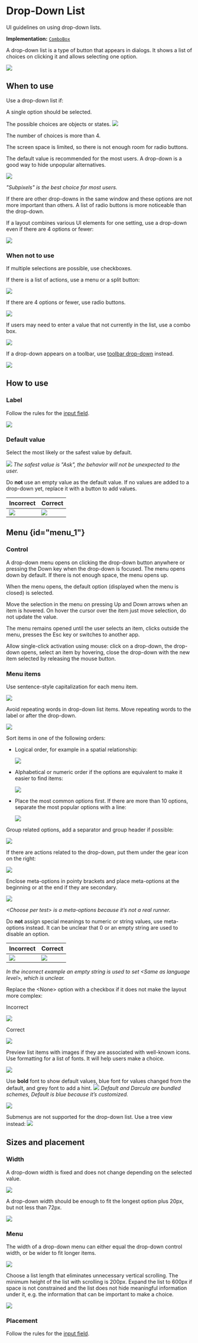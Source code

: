 <!-- Copyright 2000-2024 JetBrains s.r.o. and contributors. Use of this source code is governed by the Apache 2.0 license. -->

# Drop-Down List

<link-summary>UI guidelines on using drop-down lists.</link-summary>

<tldr>

**Implementation:** [`ComboBox`](%gh-ic%/platform/platform-api/src/com/intellij/openapi/ui/ComboBox.java)

</tldr>

A drop-down list is a type of button that appears in dialogs. It shows a list of choices on clicking it and allows selecting one option.

![](drop_down_example.png)


## When to use


Use a drop-down list if:

A single option should be selected.

The possible choices are objects or states.
![](output_level.png)

The number of choices is more than 4.

The screen space is limited, so there is not enough room for radio buttons.

The default value is recommended for the most users. A drop-down is a good way to hide unpopular alternatives.

![](antialiasing.png)

*"Subpixels" is the best choice for most users.*

If there are other drop-downs in the same window and these options are not more important than others. A list of radio buttons is more noticeable than the drop-down.

If a layout combines various UI elements for one setting, use a drop-down even if there are 4 options or fewer:

![](complex_layout.png)


### When not to use

If multiple selections are possible, use checkboxes.

If there is a list of actions, use a menu or a split button:

![](drop_down_menu_button.png)

If there are 4 options or fewer, use radio buttons.

![](radio_buttons.png)

If users may need to enter a value that not currently in the list, use a combo box.

![](combo_box_font_size.png)

If a drop-down appears on a toolbar, use [toolbar drop-down](toolbar_drop_down.md) instead.

![](toolbar_main.png)



## How to use

### Label

Follow the rules for the [input field](input_field.md#label).

![](labels.png)


### Default value

Select the most likely or the safest value by default.

![](imports.png)
*The safest value is "Ask", the behavior will not be unexpected to the user.*

Do **not** use an empty value as the default value. If no values are added to a drop-down yet, replace it with a button to add values.

| Incorrect                | Correct         |
|--------------------------|-----------------|
| ![](drop_down_empty.png) | ![](button.png) |

## Menu {id="menu_1"}

### Control

A drop-down menu opens on clicking the drop-down button anywhere or pressing the Down key when the drop-down is
focused.
The menu opens down by default. If there is not enough space, the menu opens up.

When the menu opens, the default option (displayed when the menu is closed) is selected.

Move the selection in the menu on pressing Up and Down arrows when an item is hovered. On hover the cursor over the item just move selection, do not update the value.

<!-- * Filter items in the list on typing:

    ![](../../../images/ui/drop_down/filter.png)
-->

The menu remains opened until the user selects an item, clicks outside the menu, presses the <shortcut>Esc</shortcut> key or
switches to another app.

Allow single-click activation using mouse: click on a drop-down, the drop-down opens, select an item by hovering, close the drop-down with the new item selected by releasing the mouse button.

### Menu items

Use sentence-style capitalization for each menu item.

![](browser.png)

Avoid repeating words in drop-down list items. Move repeating words to the label or after the drop-down.

![](refresh_changes.png)


Sort items in one of the following orders:

* Logical order, for example in a spatial relationship:

    ![](order_logical.png)

* Alphabetical or numeric order if the options are equivalent to make it easier to find items:

    ![](order_alphabetical.png)

* Place the most common options first. If there are more than 10 options, separate the most popular options with a line:

    ![](order_popular.png)

Group related options, add a separator and group header if possible:

![](drop_down_group.png)

If there are actions related to the drop-down, put them under the gear icon on the right:

![](scheme.png)

Enclose meta-options in pointy brackets and place meta-options at the beginning or at the end if they are secondary.

![](run_tests.png)

*<control>&lt;Choose per test></control> is a meta-options because it’s not a real runner.*

Do **not** assign special meanings to numeric or string values, use meta-options instead. It can be unclear that 0 or an empty string are used to disable an option.

| Incorrect                                               | Correct                                               |
|---------------------------------------------------------|-------------------------------------------------------|
| ![](../../../images/ui/drop_down/version_incorrect.png) | ![](../../../images/ui/drop_down/version_correct.png) |

  <p><em>In the incorrect example an empty string is used to set <control>&lt;Same
  as language level&gt;</control>, which is unclear.</em></p>
  <p>Replace the <control>&lt;None&gt;</control> option with a checkbox if it does not make the layout more complex:</p>

  <p>Incorrect</p>

  ![](../../../images/ui/drop_down/none_incorrect.png)

  <p>Correct</p>

  ![](../../../images/ui/drop_down/none_correct.png)


Preview list items with images if they are associated with well-known icons. Use formatting for a list of fonts. It will help users make a choice.

![](preview.png)


Use **bold** font to show default values, <format color="#2600FF">blue</format> font for values changed from the default,
 and <format color="#787878">grey</format> font to add a hint.
![](blue_text.png)
*Default and Darcula are bundled schemes, Default is blue because it’s customized.*


![](grey_text.png)

Submenus are not supported for the drop-down list. Use a tree view instead:
![](hierarchy.png)


## Sizes and placement

### Width

A drop-down width is fixed and does not change depending on the selected value.

![](drop_down_width.png)

A drop-down width should be enough to fit the longest option plus 20px, but not less than 72px.

![](width_sizes.png)


### Menu

The width of a drop-down menu can either equal the drop-down control width, or be wider to fit longer items.

![](menu_width.png)

Choose a list length that eliminates unnecessary vertical scrolling. The minimum height of the list with scrolling is 200px. Expand the list to 600px if space is not constrained and the list does not hide meaningful information under it, e.g. the information that can be important to make a choice.

![](menu_height.png)

[//]: # (TODO: For sizes inside the menu list see [Menu list]&#40;menu_list.md&#41;.)

### Placement

Follow the rules for the [input field](#placement).


